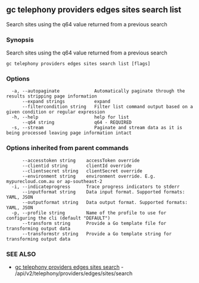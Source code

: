 ## gc telephony providers edges sites search list

Search sites using the q64 value returned from a previous search

### Synopsis

Search sites using the q64 value returned from a previous search

```
gc telephony providers edges sites search list [flags]
```

### Options

```
  -a, --autopaginate             Automatically paginate through the results stripping page information
      --expand strings           expand
      --filtercondition string   Filter list command output based on a given condition or regular expression
  -h, --help                     help for list
      --q64 string               q64 - REQUIRED
  -s, --stream                   Paginate and stream data as it is being processed leaving page information intact
```

### Options inherited from parent commands

```
      --accesstoken string    accessToken override
      --clientid string       clientId override
      --clientsecret string   clientSecret override
      --environment string    environment override. E.g. mypurecloud.com.au or ap-southeast-2
  -i, --indicateprogress      Trace progress indicators to stderr
      --inputformat string    Data input format. Supported formats: YAML, JSON
      --outputformat string   Data output format. Supported formats: YAML, JSON
  -p, --profile string        Name of the profile to use for configuring the cli (default "DEFAULT")
      --transform string      Provide a Go template file for transforming output data
      --transformstr string   Provide a Go template string for transforming output data
```

### SEE ALSO

* [gc telephony providers edges sites search](gc_telephony_providers_edges_sites_search.html)	 - /api/v2/telephony/providers/edges/sites/search


